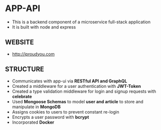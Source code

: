 # APP-API
- This is a backend component of a microservice full-stack application
- It is built with node and express

## WEBSITE
- http://iproudyou.com

## STRUCTURE
- Communicates with app-ui via **RESTful API and GraphQL**
- Created a middleware for a user authentication with **JWT-Token**
- Created a type validation middleware for login and signup requests with **celebrate**
- Used **Mongoose Schemas** to model **user and article** to store and manipulate in **MongoDB**
- Assigns cookies to users to prevent constant re-login
- Encrypts a user password with **bcrypt**
- Incorporated **Docker**

